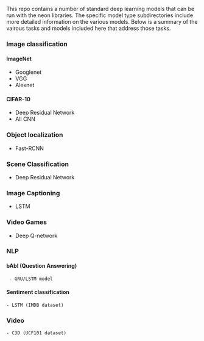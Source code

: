 This repo contains a number of standard deep learning models that can be run with the neon libraries.  The
specific model type subdirectories include more detailed information on the various models.  Below is a summary
of the vairous tasks and models included here that address those tasks.

### Image classification
   
#### ImageNet
  - Googlenet
  - VGG
  - Alexnet

#### CIFAR-10
  - Deep Residual Network
  - All CNN

### Object localization
   - Fast-RCNN

### Scene Classification
   - Deep Residual Network

### Image Captioning
   - LSTM

### Video Games
   - Deep Q-network

### NLP
#### bAbI (Question Answering)
     - GRU/LSTM model

#### Sentiment classification
    - LSTM (IMDB dataset)

### Video
    - C3D (UCF101 dataset)
